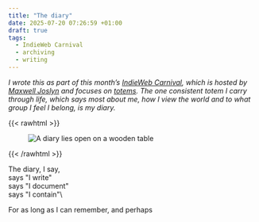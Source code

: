 ```yaml
---
title: "The diary"
date: 2025-07-20 07:26:59 +01:00
draft: true
tags:
  - IndieWeb Carnival
  - archiving
  - writing
---
```


_I wrote this as part of this month’s [IndieWeb Carnival](https://indieweb.org/IndieWeb_Carnival), which is hosted by [Maxwell Joslyn](https://www.maxwelljoslyn.com/2025/07/01/1) and focuses on [totems](https://www.maxwelljoslyn.com/2025/07/01/1). The one consistent totem I carry through life, which says most about me, how I view the world and to what group I feel I belong, is my diary._

{{< rawhtml >}}

<figure>
    <img src="/img/photos/2025-07-19.jpeg"
         alt="A diary lies open on a wooden table">
</figure>
{{< /rawhtml >}}

The diary, I say,\
says "I write"\
says "I document"\
says "I contain"\

For as long as I can remember, and perhaps
